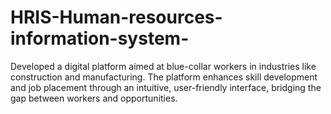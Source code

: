 # HRIS-Human-resources-information-system-
Developed a digital platform aimed at blue-collar workers in industries like construction and manufacturing. The platform enhances skill development and job placement through an intuitive, user-friendly interface, bridging the gap between workers and opportunities.

